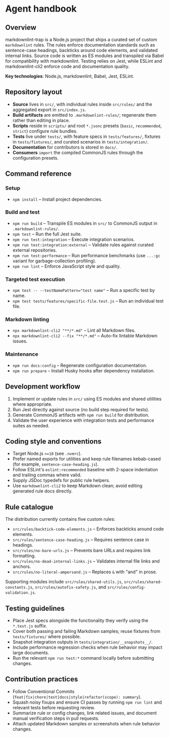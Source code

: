 # Agent handbook

## Overview

markdownlint-trap is a Node.js project that ships a curated set of custom `markdownlint` rules. The rules enforce documentation standards such as sentence-case headings, backticks around code elements, and validated internal links. Source code is written as ES modules and transpiled via Babel for compatibility with markdownlint. Testing relies on Jest, while ESLint and markdownlint-cli2 enforce code and documentation quality.

**Key technologies**: Node.js, markdownlint, Babel, Jest, ESLint.

## Repository layout

- **Source** lives in `src/`, with individual rules inside `src/rules/` and the aggregated export in `src/index.js`.
- **Build artifacts** are emitted to `.markdownlint-rules/`; regenerate them rather than editing in place.
- **Scripts** reside in `scripts/` and root `*.jsonc` presets (`basic`, `recommended`, `strict`) configure rule bundles.
- **Tests** live under `tests/`, with feature specs in `tests/features/`, fixtures in `tests/fixtures/`, and curated scenarios in `tests/integration/`.
- **Documentation** for contributors is stored in `docs/`.
- **Consumers** `import` the compiled CommonJS rules through the configuration presets.

## Command reference

### Setup

- `npm install` – Install project dependencies.

### Build and test

- `npm run build` – Transpile ES modules in `src/` to CommonJS output in `.markdownlint-rules/`.
- `npm test` – Run the full Jest suite.
- `npm run test:integration` – Execute integration scenarios.
- `npm run test:integration:external` – Validate rules against curated external repositories.
- `npm run test:performance` – Run performance benchmarks (use `...:gc` variant for garbage-collection profiling).
- `npm run lint` – Enforce JavaScript style and quality.

### Targeted test execution

- `npm test -- --testNamePattern="test name"` – Run a specific test by name.
- `npm test tests/features/specific-file.test.js` – Run an individual test file.

### Markdown linting

- `npx markdownlint-cli2 "**/*.md"` – Lint all Markdown files.
- `npx markdownlint-cli2 --fix "**/*.md"` – Auto-fix lintable Markdown issues.

### Maintenance

- `npm run docs:config` – Regenerate configuration documentation.
- `npm run prepare` – Install Husky hooks after dependency installation.

## Development workflow

1. Implement or update rules in `src/` using ES modules and shared utilities where appropriate.
2. Run Jest directly against source (no build step required for tests).
3. Generate CommonJS artifacts with `npm run build` for distribution.
4. Validate the user experience with integration tests and performance suites as needed.

## Coding style and conventions

- Target Node.js `>=18` (see `.nvmrc`).
- Prefer named exports for utilities and keep rule filenames kebab-cased (for example, `sentence-case-heading.js`).
- Follow ESLint's `eslint:recommended` baseline with 2-space indentation and trailing commas where valid.
- Supply JSDoc typedefs for public rule helpers.
- Use `markdownlint-cli2` to keep Markdown clean; avoid editing generated rule docs directly.

## Rule catalogue

The distribution currently contains five custom rules:

- `src/rules/backtick-code-elements.js` – Enforces backticks around code elements.
- `src/rules/sentence-case-heading.js` – Requires sentence case in headings.
- `src/rules/no-bare-urls.js` – Prevents bare URLs and requires link formatting.
- `src/rules/no-dead-internal-links.js` – Validates internal file links and anchors.
- `src/rules/no-literal-ampersand.js` – Replaces `&` with "and" in prose.

Supporting modules include `src/rules/shared-utils.js`, `src/rules/shared-constants.js`, `src/rules/autofix-safety.js`, and `src/rules/config-validation.js`.

## Testing guidelines

- Place Jest specs alongside the functionality they verify using the `*.test.js` suffix.
- Cover both passing and failing Markdown samples; reuse fixtures from `tests/fixtures/` where possible.
- Snapshot integration outputs in `tests/integration/__snapshots__/`.
- Include performance regression checks when rule behavior may impact large documents.
- Run the relevant `npm run test:*` command locally before submitting changes.

## Contribution practices

- Follow Conventional Commits (`feat|fix|chore|test|docs|style|refactor(scope): summary`).
- Squash noisy fixups and ensure CI passes by running `npm run lint` and relevant tests before requesting review.
- Summarize rule or config changes, link related issues, and document manual verification steps in pull requests.
- Attach updated Markdown samples or screenshots when rule behavior changes.
